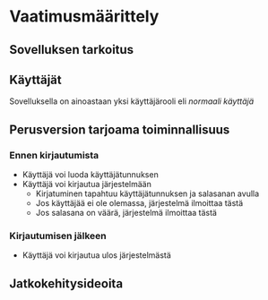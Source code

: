 # Vaatimusmäärittely
## Sovelluksen tarkoitus

## Käyttäjät
Sovelluksella on ainoastaan yksi käyttäjärooli eli *normaali käyttäjä*

## Perusversion tarjoama toiminnallisuus
### Ennen kirjautumista
- Käyttäjä voi luoda käyttäjätunnuksen
- Käyttäjä voi kirjautua järjestelmään
	- Kirjatuminen tapahtuu käyttäjätunnuksen ja salasanan avulla
	- Jos käyttäjää ei ole olemassa, järjestelmä ilmoittaa tästä
	- Jos salasana on väärä, järjestelmä ilmoittaa tästä

### Kirjautumisen jälkeen

- Käyttäjä voi kirjautua ulos järjestelmästä

## Jatkokehitysideoita
